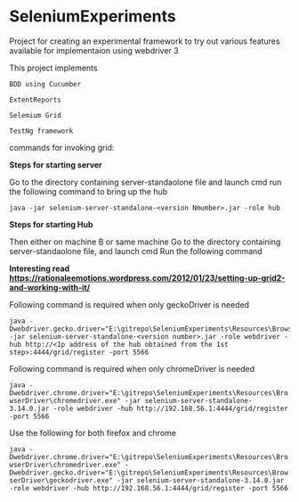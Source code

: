 # SeleniumExperiments


Project for creating an experimental framework to try out various features available for implementaion using webdriver 3
 
This project implements

`BDD using Cucumber`

`ExtentReports`

`Selemium Grid`

`TestNg framework`

commands for invoking grid:

**Steps for starting server**

Go to the directory containing server-standaolone file and launch cmd
run the following command to bring up the hub

    java -jar selenium-server-standalone-<version Nmumber>.jar -role hub

**Steps for starting Hub**

Then either on machine B or same machine Go to the directory containing server-standaolone file, and launch cmd
Run the following command


    
**Interesting read
    https://rationaleemotions.wordpress.com/2012/01/23/setting-up-grid2-and-working-with-it/**

Following command is required when only geckoDriver is needed

    java -Dwebdriver.gecko.driver="E:\gitrepo\SeleniumExperiments\Resources\BrowserDriver\geckodriver.exe" -jar selenium-server-standalone-<version number>.jar -role webdriver -hub http://<Ip address of the hub obtained from the 1st step>:4444/grid/register -port 5566

Following command is required when only chromeDriver is needed

`java -Dwebdriver.chrome.driver="E:\gitrepo\SeleniumExperiments\Resources\BrowserDriver\chromedriver.exe" -jar selenium-server-standalone-3.14.0.jar -role webdriver -hub http://192.168.56.1:4444/grid/register -port 5566`

Use the following for both firefox and chrome

`java -Dwebdriver.chrome.driver="E:\gitrepo\SeleniumExperiments\Resources\BrowserDriver\chromedriver.exe" -Dwebdriver.gecko.driver="E:\gitrepo\SeleniumExperiments\Resources\BrowserDriver\geckodriver.exe" -jar selenium-server-standalone-3.14.0.jar -role webdriver -hub http://192.168.56.1:4444/grid/register -port 5566 `